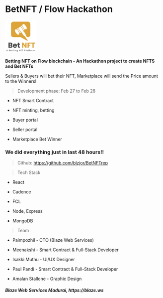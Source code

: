 # BetNFT / Flow Hackathon 

<img width="20%" src ="https://raw.githubusercontent.com/blzjor/BetNFTrep/main/MicrosoftTeams-image.png?token=GHSAT0AAAAAAB7KBH64J6FSSMRB7S5TYH5OY757MBA">

<b> Betting NFT on Flow blockchain - An Hackathon project to create NFTS and Bet NFTs</b>

Sellers & Buyers will bet their NFT, Marketplace will send the Price amount to the Winners!

> Development phase:
Feb 27 to Feb 28
- NFT Smart Contract

- NFT minting, betting

- Buyer portal

- Seller portal

- Marketplace Bet Winner

<h3> We did everything just in last 48 hours!! </h3>



> Github: https://github.com/blzjor/BetNFTrep

> Tech Stack

- React 

- Cadence 

- FCL 

- Node, Express 

- MongoDB 

> Team

- Paimpozhil  - CTO (Blaze Web Services)

- Meenakshi - Smart Contract & Full-Stack Developer

- Isakki Muthu - UI/UX Designer

- Paul Pandi - Smart Contract & Full-Stack Developer

- Amalan Stallone - Graphic Design

<h5>Blaze Web Services Madurai, https://blaze.ws </h5>
